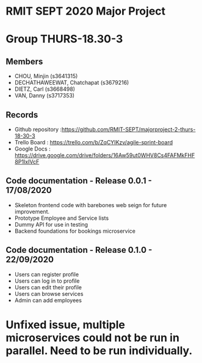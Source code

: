 # RMIT SEPT 2020 Major Project

# Group THURS-18.30-3

## Members
* CHOU, Minjin (s3641315)
* DECHATHAWEEWAT, Chatchapat (s3679216)
* DIETZ, Carl (s3668498)
* VAN, Danny (s3717353)

## Records

* Github repository :https://github.com/RMIT-SEPT/majorproject-2-thurs-18-30-3
* Trello Board : https://trello.com/b/ZqCYIKzv/agile-sprint-board
* Google Docs : https://drive.google.com/drive/folders/16Aw59ut0WHV8Cs4FAFMkFHF8P1IxIVcF

## Code documentation - Release 0.0.1 - 17/08/2020

* Skeleton frontend code with barebones web seign for future improvement.
* Prototype Employee and Service lists
* Dummy API for use in testing
* Backend foundations for bookings microservice
	
## Code documentation - Release 0.1.0 - 22/09/2020
* Users can register profile
* Users can log in to profile
* Users can edit their profile
* Users can browse services
* Admin can add employees

# Unfixed issue, multiple microservices could not be run in parallel. Need to be run individually.  
